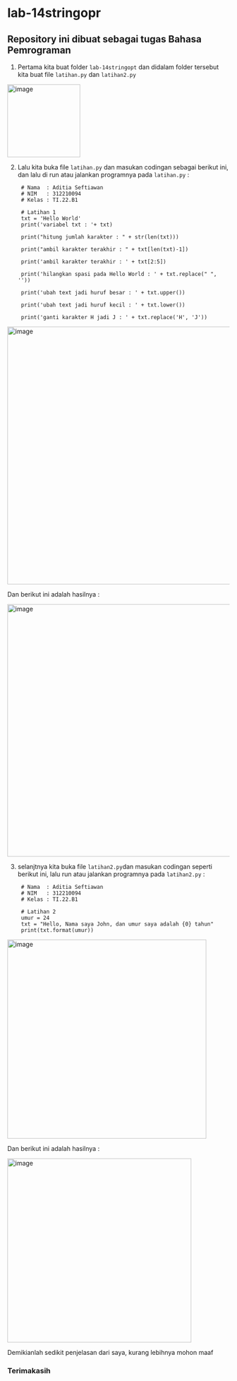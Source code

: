 # lab-14stringopr

## Repository ini dibuat sebagai tugas Bahasa Pemrograman

1. Pertama kita buat folder `lab-14stringopt` dan didalam folder tersebut kita buat file `latihan.py` dan `latihan2.py`

<img width="165" alt="image" src="https://user-images.githubusercontent.com/115475348/212919948-4a90f2f0-3f45-44aa-8282-7f855ce07311.png">

2. Lalu kita buka file `latihan.py` dan masukan codingan sebagai berikut ini, dan lalu di run atau jalankan programnya pada `latihan.py` :

        # Nama  : Aditia Seftiawan
        # NIM   : 312210094
        # Kelas : TI.22.B1

        # Latihan 1
        txt = 'Hello World'
        print('variabel txt : '+ txt)

        print("hitung jumlah karakter : " + str(len(txt)))

        print("ambil karakter terakhir : " + txt[len(txt)-1])

        print('ambil karakter terakhir : ' + txt[2:5])

        print('hilangkan spasi pada Hello World : ' + txt.replace(" ", ''))

        print('ubah text jadi huruf besar : ' + txt.upper())

        print('ubah text jadi huruf kecil : ' + txt.lower())

        print('ganti karakter H jadi J : ' + txt.replace('H', 'J'))
        
<img width="584" alt="image" src="https://user-images.githubusercontent.com/115475348/212921745-eacc6654-a5f5-4693-aa8e-99e88919a812.png">
        
Dan berikut ini adalah hasilnya :
        
<img width="572" alt="image" src="https://user-images.githubusercontent.com/115475348/212922006-0e771aae-8824-4f80-856d-81bbe5f85fc0.png">
        
3. selanjtnya kita buka file `latihan2.py`dan masukan codingan seperti berikut ini, lalu run atau jalankan programnya pada `latihan2.py` :
        
        # Nama  : Aditia Seftiawan
        # NIM   : 312210094
        # Kelas : TI.22.B1

        # Latihan 2
        umur = 24
        txt = "Hello, Nama saya John, dan umur saya adalah {0} tahun"
        print(txt.format(umur))
        
<img width="451" alt="image" src="https://user-images.githubusercontent.com/115475348/212923135-bbbb0619-df2e-4afd-9e71-b9886a6c8d87.png">

Dan berikut ini adalah hasilnya :

<img width="417" alt="image" src="https://user-images.githubusercontent.com/115475348/212923349-c64ca59f-b13f-4449-bdb9-7a65dc6fe785.png">

Demikianlah sedikit penjelasan dari saya, kurang lebihnya mohon maaf

### Terimakasih


